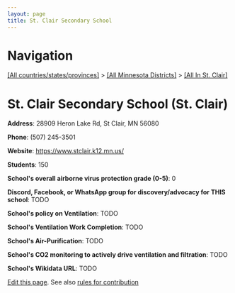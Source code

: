 ```yaml
---
layout: page
title: St. Clair Secondary School
---
```

# Navigation

[[All countries/states/provinces]](../../..) > [[All Minnesota Districts]](../..) > [[All In St. Clair]](..)

# St. Clair Secondary School (St. Clair)

**Address**: 28909 Heron Lake Rd, St Clair, MN 56080

**Phone**: (507) 245-3501

**Website**: <https://www.stclair.k12.mn.us/>

**Students**: 150

**School's overall airborne virus protection grade (0-5)**: 0

**Discord, Facebook, or WhatsApp group for discovery/advocacy for THIS school**: TODO

**School's policy on Ventilation**: TODO

**School's Ventilation Work Completion**: TODO

**School's Air-Purification**: TODO

**School's CO2 monitoring to actively drive ventilation and filtration**: TODO

**School's Wikidata URL**: TODO


[Edit this page](https://github.com/ventilate-schools/MN/edit/main/./St._Clair/St._Clair_Secondary_School.md). See also [rules for contribution](../../../contribution-rules/)